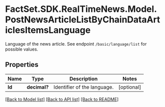 # FactSet.SDK.RealTimeNews.Model.PostNewsArticleListByChainDataArticlesItemsLanguage
Language of the news article. See endpoint `/basic/language/list` for possible values.

## Properties

Name | Type | Description | Notes
------------ | ------------- | ------------- | -------------
**Id** | **decimal?** | Identifier of the language. | [optional] 

[[Back to Model list]](../README.md#documentation-for-models) [[Back to API list]](../README.md#documentation-for-api-endpoints) [[Back to README]](../README.md)

